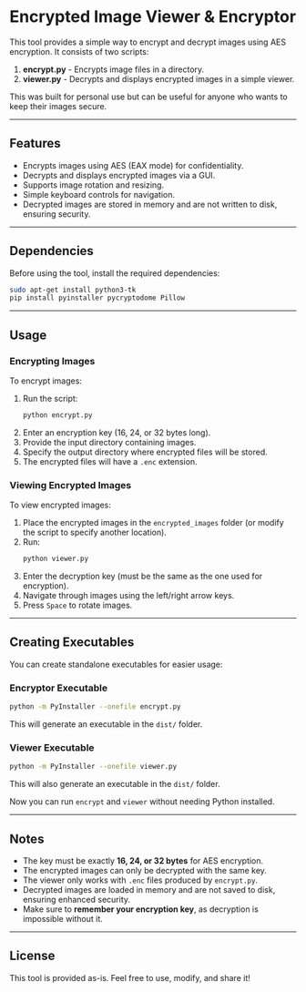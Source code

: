 # Encrypted Image Viewer & Encryptor

This tool provides a simple way to encrypt and decrypt images using AES encryption.
It consists of two scripts:

1. **encrypt.py** - Encrypts image files in a directory.
2. **viewer.py** - Decrypts and displays encrypted images in a simple viewer.

This was built for personal use but can be useful for anyone who wants to keep their images secure.

---

## Features
- Encrypts images using AES (EAX mode) for confidentiality.
- Decrypts and displays encrypted images via a GUI.
- Supports image rotation and resizing.
- Simple keyboard controls for navigation.
- Decrypted images are stored in memory and are not written to disk, ensuring security.

---

## Dependencies
Before using the tool, install the required dependencies:

```sh
sudo apt-get install python3-tk
pip install pyinstaller pycryptodome Pillow
```

---

## Usage

### Encrypting Images
To encrypt images:

1. Run the script:
   ```sh
   python encrypt.py
   ```
2. Enter an encryption key (16, 24, or 32 bytes long).
3. Provide the input directory containing images.
4. Specify the output directory where encrypted files will be stored.
5. The encrypted files will have a `.enc` extension.

### Viewing Encrypted Images
To view encrypted images:

1. Place the encrypted images in the `encrypted_images` folder (or modify the script to specify another location).
2. Run:
   ```sh
   python viewer.py
   ```
3. Enter the decryption key (must be the same as the one used for encryption).
4. Navigate through images using the left/right arrow keys.
5. Press `Space` to rotate images.

---

## Creating Executables
You can create standalone executables for easier usage:

### Encryptor Executable
```sh
python -m PyInstaller --onefile encrypt.py
```
This will generate an executable in the `dist/` folder.

### Viewer Executable
```sh
python -m PyInstaller --onefile viewer.py
```
This will also generate an executable in the `dist/` folder.

Now you can run `encrypt` and `viewer` without needing Python installed.

---

## Notes
- The key must be exactly **16, 24, or 32 bytes** for AES encryption.
- The encrypted images can only be decrypted with the same key.
- The viewer only works with `.enc` files produced by `encrypt.py`.
- Decrypted images are loaded in memory and are not saved to disk, ensuring enhanced security.
- Make sure to **remember your encryption key**, as decryption is impossible without it.

---

## License
This tool is provided as-is. Feel free to use, modify, and share it!

